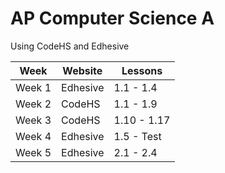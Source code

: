 # AP Computer Science A
Using CodeHS and Edhesive

| **Week** | **Website** | **Lessons** |
|-------------|------------|--------------|
| Week 1 | Edhesive | 1.1 - 1.4 |
| Week 2 | CodeHS | 1.1 - 1.9 |
| Week 3 | CodeHS | 1.10 - 1.17 |
| Week 4 | Edhesive | 1.5 - Test  |
| Week 5 | Edhesive | 2.1 - 2.4  |